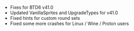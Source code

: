 - Fixes for BTD6 v41.0
- Updated VanillaSprites and UpgradeTypes for v41.0
- Fixed hints for custom round sets
- Fixed some more crashes for Linux / Wine / Proton users